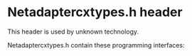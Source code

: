 # Netadaptercxtypes.h header


This header is used by unknown technology.

Netadaptercxtypes.h contain these programming interfaces:

